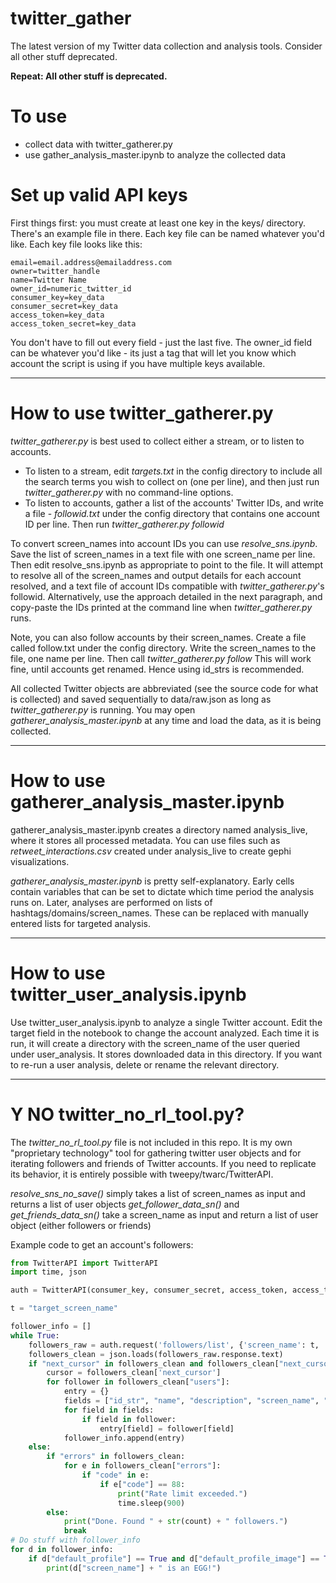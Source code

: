 # twitter_gather
The latest version of my Twitter data collection and analysis tools. Consider all other stuff deprecated.

**Repeat: All other stuff is deprecated.**

# To use
- collect data with twitter_gatherer.py
- use gather_analysis_master.ipynb to analyze the collected data

# Set up valid API keys
First things first: you must create at least one key in the keys/ directory. There's an example file in there. Each key file can be named whatever you'd like. Each key file looks like this:

```
email=email.address@emailaddress.com
owner=twitter_handle
name=Twitter Name
owner_id=numeric_twitter_id
consumer_key=key_data
consumer_secret=key_data
access_token=key_data
access_token_secret=key_data
```

You don't have to fill out every field - just the last five. The owner_id field can be whatever you'd like - its just a tag that will let you know which account the script is using if you have multiple keys available.

---
# How to use twitter_gatherer.py
_twitter_gatherer.py_ is best used to collect either a stream, or to listen to accounts.

* To listen to a stream, edit _targets.txt_ in the config directory to include all the search terms you wish to collect on (one per line), and then just run _twitter_gatherer.py_ with no command-line options.
* To listen to accounts, gather a list of the accounts' Twitter IDs, and write a file - _followid.txt_ under the config directory that contains one account ID per line. Then run _twitter_gatherer.py followid_

To convert screen_names into account IDs you can use _resolve_sns.ipynb_. Save the list of screen_names in a text file with one screen_name per line. Then edit resolve_sns.ipynb as appropriate to point to the file. It will attempt to resolve all of the screen_names and output details for each account resolved, and a text file of account IDs compatible with _twitter_gatherer.py_'s followid. Alternatively, use the approach detailed in the next paragraph, and copy-paste the IDs printed at the command line when _twitter_gatherer.py_ runs.

Note, you can also follow accounts by their screen_names. Create a file called follow.txt under the config directory. Write the screen_names to the file, one name per line. Then call _twitter_gatherer.py follow_
This will work fine, until accounts get renamed. Hence using id_strs is recommended.

All collected Twitter objects are abbreviated (see the source code for what is collected) and saved sequentially to data/raw.json as long as _twitter_gatherer.py_ is running. You may open _gatherer_analysis_master.ipynb_ at any time and load the data, as it is being collected.

---
# How to use gatherer_analysis_master.ipynb
gatherer_analysis_master.ipynb creates a directory named analysis_live, where it stores all processed metadata. You can use files such as _retweet_interactions.csv_ created under analysis_live to create gephi visualizations. 

_gatherer_analysis_master.ipynb_ is pretty self-explanatory. Early cells contain variables that can be set to dictate which time period the analysis runs on. Later, analyses are performed on lists of hashtags/domains/screen_names. These can be replaced with manually entered lists for targeted analysis.

---
# How to use twitter_user_analysis.ipynb
Use twitter_user_analysis.ipynb to analyze a single Twitter account. Edit the target field in the notebook to change the account analyzed. Each time it is run, it will create a directory with the screen_name of the user queried under user_analysis. It stores downloaded data in this directory. If you want to re-run a user analysis, delete or rename the relevant directory.

---
# Y NO twitter_no_rl_tool.py?
The _twitter_no_rl_tool.py_ file is not included in this repo. It is my own "proprietary technology" tool for gathering twitter user objects and for iterating followers and friends of Twitter accounts. If you need to replicate its behavior, it is entirely possible with tweepy/twarc/TwitterAPI.

_resolve_sns_no_save()_ simply takes a list of screen_names as input and returns a list of user objects
_get_follower_data_sn()_ and _get_friends_data_sn()_ take a screen_name as input and return a list of user object (either followers or friends)

Example code to get an account's followers:
```python
from TwitterAPI import TwitterAPI
import time, json

auth = TwitterAPI(consumer_key, consumer_secret, access_token, access_token_secret)

t = "target_screen_name"

follower_info = []
while True:
    followers_raw = auth.request('followers/list', {'screen_name': t, 'count': 200, 'cursor':cursor, 'skip_status':True, 'include_user_entities': False})
    followers_clean = json.loads(followers_raw.response.text)
    if "next_cursor" in followers_clean and followers_clean["next_cursor"] > 0:
        cursor = followers_clean['next_cursor']
        for follower in followers_clean["users"]:
            entry = {}
            fields = ["id_str", "name", "description", "screen_name", "followers_count", "friends_count", "statuses_count", "created_at", "favourites_count", "default_profile", "default_profile_image", "protected", "verified"]
            for field in fields:
                if field in follower:
                    entry[field] = follower[field]
            follower_info.append(entry)
    else:
        if "errors" in followers_clean:
            for e in followers_clean["errors"]:
                if "code" in e:
                    if e["code"] == 88:
                        print("Rate limit exceeded.")
                        time.sleep(900)
        else:
            print("Done. Found " + str(count) + " followers.")
            break
# Do stuff with follower_info
for d in follower_info:
    if d["default_profile"] == True and d["default_profile_image"] == True:
        print(d["screen_name"] + " is an EGG!")
```

